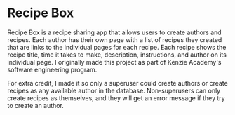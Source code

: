 # Recipe Box
Recipe Box is a recipe sharing app that allows users to create authors and recipes. Each author has their own page with a list of recipes they created that are links to the individual pages for each recipe. Each recipe shows the recipe title, time it takes to make, description, instructions, and author on its individual page. I originally made this project as part of Kenzie Academy's software engineering program. 

For extra credit, I made it so only a superuser could create authors or create recipes as any available author in the database. Non-superusers can only create recipes as themselves, and they will get an error message if they try to create an author.